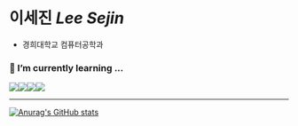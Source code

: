 # 이세진 *Lee Sejin*
- 경희대학교 컴퓨터공학과

<!--
🎨Blog : **[Notion](https://certain-skate-e81.notion.site/8c87b31a9bd34f519ed8f1ff7c2af26d)**
-->

### 🌱 I’m currently learning ...
<div style="display: flex; align-items: flex-start;">
  <img src="https://img.shields.io/badge/Swift-F05138?style=flat-square&logo=Swift&logoColor=white"/>
  <img src="https://img.shields.io/badge/Xcode-147EFB?style=flat-square&logo=Xcode&logoColor=white"/>
  <img src="https://img.shields.io/badge/Python-3776AB?style=flat-square&logo=Python&logoColor=white"/>
  <img src="https://img.shields.io/badge/Firebase-FFCA28?style=flat-square&logo=Firebase&logoColor=black"/>
</div>


---
[![Anurag's GitHub stats](https://github-readme-stats.vercel.app/api?username=lsj8706&count_private=true)](https://github.com/anuraghazra/github-readme-stats)
  


<!--
**lsj8706/lsj8706** is a ✨ _special_ ✨ repository because its `README.md` (this file) appears on your GitHub profile.

Here are some ideas to get you started:

- 🔭 I’m currently working on ...
- 🌱 I’m currently learning ...
- 👯 I’m looking to collaborate on ...
- 🤔 I’m looking for help with ...
- 💬 Ask me about ...
- 📫 How to reach me: ...
- 😄 Pronouns: ...
- ⚡ Fun fact: ...
-->
